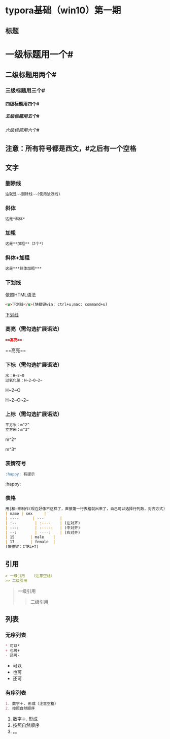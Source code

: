 # typora基础（win10）第一期



## 标题

# 一级标题用一个#

## 二级标题用两个#

### 三级标题用三个#

#### 四级标题用四个#

##### 五级标题用五个#

###### 六级标题用六个#

## 注意：所有符号都是西文，#之后有一个空格

## 文字

### 删除线

``` markdown
这就是~~删除线~~(使用波浪线)
```

### 斜体

```markdown
这是*斜体*
```

### 加粗

```markdown
这是**加粗**（2个*）
```

### 斜体+加粗

```markdown
这是***斜体加粗***
```

### 下划线

依照HTML语法

```markdown
<u>下划线</u>(快捷键win: ctrl+u;mac: command+u)
```

<u>下划线</u>

### 高亮（需勾选扩展语法）

```markdown
==高亮==
```

==高亮==

### 下标（需勾选扩展语法）

```markdown
水：H~2~O
过氧化氢：H~2~O~2~
```

H~2~O

H~2~O~2~

### 上标（需勾选扩展语法）

```markdown
平方米：m^2^
立方米：m^3^
```

m^2^

m^3^

### 表情符号

```markdown
:happy: 有提示
```

:happy:

### 表格

```markdown
用|和—来制作(现在好像不这样了，直接第一行表格就出来了，自己可以选择行列数，对齐方式)
| name | sex     |
| ----      | ---       |
| :--        | :----    | (左对齐)
| :--:       | :----:   | (中对齐)
| --:        | ----:    | (右对齐)
| 15       | male    |
| 17       | female  |
(快捷键：CTRL+T)
```

## 引用

```markdown
> 一级引用   （注意空格）
>> 二级引用

```

> 一级引用
>
> > 二级引用

## 列表

### 无序列表

```markdown
* 可以*
+ 也可+
- 还可-
```

* 可以
* 也可
* 还可

### 有序列表

```markdown
1. 数字＋. 形成（注意空格）
2. 按照自然顺序
```

1. 数字＋. 形成
2. 按照自然顺序
3. 。。